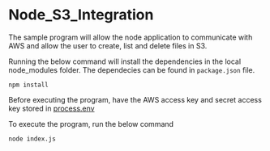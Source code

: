 # Node_S3_Integration

The sample program will allow the node application to communicate with AWS and allow the user to create, list and delete files in S3.

Running the below command will install the dependencies in the local node_modules folder. The dependecies can be found in `package.json` file.
```
npm install
```
Before executing the program, have the AWS access key and secret access key stored in [process.env](https://nodejs.org/api/process.html#process_process_env)

To execute the program, run the below command
```
node index.js
```



